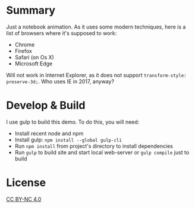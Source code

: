 # Summary

Just a notebook animation. As it uses some modern techniques, here is a list of browsers where 
it's supposed to work:
* Chrome
* Firefox
* Safari (on Os X)
* Microsoft Edge

Will not work in Internet Explorer, as it does not support ``transform-style: preserve-3d;``. Who uses
IE in 2017, anyway?

# Develop & Build

I use gulp to build this demo. To do this, you will need:

* Install recent node and npm
* Install gulp: ``npm install --global gulp-cli``
* Run ``npm install`` from project's directory to install dependencies
* Run ``gulp`` to build site and start local web-server or ``gulp compile`` just to build

# License
[CC BY-NC 4.0](http://creativecommons.org/licenses/by-nc/4.0/)